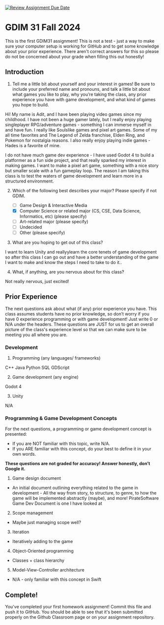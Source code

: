 [![Review Assignment Due Date](https://classroom.github.com/assets/deadline-readme-button-22041afd0340ce965d47ae6ef1cefeee28c7c493a6346c4f15d667ab976d596c.svg)](https://classroom.github.com/a/POQdLnh2)
# GDIM 31 Fall 2024

This is the first GDIM31 assignment! This is not a test - just a way to make sure your computer setup is working for GitHub and to get some knowledge about your prior experience. There aren't correct answers for this so please do not be concerned about your grade when filling this out honestly!

## Introduction

1. Tell me a little bit about yourself and your interest in games! Be sure to include your preferred name and pronouns, and talk a little bit about what games you like to play, why you’re taking the class, any prior experience you have with game development, and what kind of games you hope to build.

Hi! My name is Adit, and I have been playing video games since my childhood. I have not been a huge gamer lately, but I really enjoy playing singleplayer RPG/adventure games - something I can immerse myself in and have fun. I really like Soulslike games and pixel art games. Some of my all time favorites and The Legend of Zelda franchise, Elden Ring, and Pokemon for nostalgia reasons. I also really enjoy playing indie games - Hades is a favorite of mine.

I do not have much game dev experience - I have used Godot 4 to build a platformer as a fun side project, and that really sparked my interest in making games. I want to make a pixel art game, something with a nice story but smaller scale with a fun gameplay loop. The reason I am taking this class is to test the waters of game development and learn more in a structured environment.


2. Which of the following best describes your major? Please specify if not GDIM.  

    - [ ] Game Design & Interactive Media
    - [x] Computer Science or related major (CS, CSE, Data Science, Informatics, etc) (please specify)
    - [ ] Art-related major (please specify)
    - [ ] Undecided
    - [ ] Other (please specify)

3. What are you hoping to get out of this class?

I want to learn Unity and reallyylearn the core tenets of game development so after this class I can go out and have a better understanding of the game I want to make and know the steps I need to take to do it..

4. What, if anything, are you nervous about for this class?

Not really nervous, just excited!

## Prior Experience

The next questions ask about what (if any) prior experience you have. This class assumes students have no prior knowledge, so don’t worry if you have 0 experience programming or with game development! Just write 0 or N/A under the headers. These questions are JUST for us to get an overall picture of the class's experience level so that we can make sure to be meeting you all where you are.

### Development

1. Programming (any languages/ frameworks)

C++
Java
Python
SQL
GDScript

2. Game development (any engine)

Godot 4

3. Unity

N/A

### Programming & Game Development Concepts

For the next questions, a programming or game development concept is presented:

 - If you are NOT familiar with this topic, write N/A.
 - If you ARE familiar with this concept, do your best to define it in your own words.

**These questions are not graded for accuracy! Answer honestly, don’t Google it.**

1. Game design document

 - An initial document outlining everything related to the game in development - All the way from story, to structure, to genre, to how the game will be implemented abstractly (maybe), and more! PirateSoftware Game Dev Document is one I have looked at

2. Scope management

 - Maybe just managing scope well?

3. Iteration

 - Iteratively adding to the game

4. Object-Oriented programming

 - Classes + class hierarchy

5. Model-View-Controller architecture

 - N/A - only familiar with this concept in Swift

## Complete!

You've completed your first homework assignment! Commit this file and push it to GitHub. You should be able to see that it's been submitted properly on the Github Classroom page or on your assignment repository.

